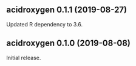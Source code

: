 ## acidroxygen 0.1.1 (2019-08-27)

Updated R dependency to 3.6.

## acidroxygen 0.1.0 (2019-08-08)

Initial release.
